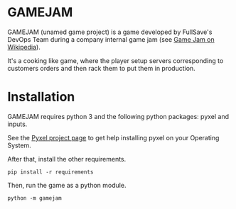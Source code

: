 GAMEJAM
=======

GAMEJAM (unamed game project) is a game developed by FullSave's DevOps Team
during a company internal game jam (see [Game Jam on Wikipedia](https://en.wikipedia.org/wiki/Game_jam)).

It's a cooking like game, where the player setup servers corresponding to
customers orders and then rack them to put them in production.

# Installation

GAMEJAM requires python 3 and the following python packages: pyxel and inputs.

See the [Pyxel project page](https://github.com/kitao/pyxel) to get help
installing pyxel on your Operating System.

After that, install the other requirements.

```
pip install -r requirements
```

Then, run the game as a python module.

```
python -m gamejam
```
